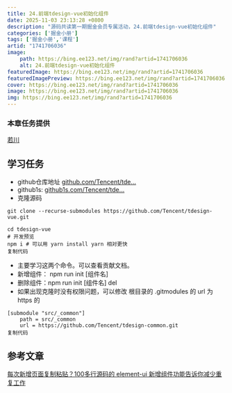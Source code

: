 ```yaml
---
title: 24.前端tdesign-vue初始化组件
date: 2025-11-03 23:13:28 +0800
description: "源码共读第一期掘金会员专属活动，24.前端tdesign-vue初始化组件"
categories: ['掘金小册']
tags: ['掘金小册','课程']
artid: "1741706036"
image:
    path: https://bing.ee123.net/img/rand?artid=1741706036
    alt: 24.前端tdesign-vue初始化组件
featuredImage: https://bing.ee123.net/img/rand?artid=1741706036
featuredImagePreview: https://bing.ee123.net/img/rand?artid=1741706036
cover: https://bing.ee123.net/img/rand?artid=1741706036
image: https://bing.ee123.net/img/rand?artid=1741706036
img: https://bing.ee123.net/img/rand?artid=1741706036
---
```


### 本章任务提供
[若川](https://juejin.cn/user/1415826704971918)

## 学习任务

-   github仓库地址 [github.com/Tencent/tde…](https://link.juejin.cn?target=https%3A%2F%2Fgithub.com%2FTencent%2Ftdesign-vue%2Fblob%2Fdevelop%2Fscript%2Finit%2Findex.js "https://github.com/Tencent/tdesign-vue/blob/develop/script/init/index.js")
-   github1s: [github1s.com/Tencent/tde…](https://link.juejin.cn?target=https%3A%2F%2Fgithub1s.com%2FTencent%2Ftdesign-vue%2Fblob%2Fdevelop%2Fscript%2Finit%2Findex.js "https://github1s.com/Tencent/tdesign-vue/blob/develop/script/init/index.js")
-   克隆源码

```
git clone --recurse-submodules https://github.com/Tencent/tdesign-vue.git

cd tdesign-vue
# 开发预览
npm i # 可以用 yarn install yarn 相对更快
复制代码
```

-   主要学习这两个命令。可以查看贡献文档。
-   新增组件： npm run init [组件名]
-   删除组件：npm run init [组件名] del
-   如果出现克隆时没有权限问题，可以修改 根目录的 .gitmodules 的 url 为 https 的

```
[submodule "src/_common"]
	path = src/_common
	url = https://github.com/Tencent/tdesign-common.git
复制代码
```

## 参考文章

[每次新增页面复制粘贴？100多行源码的 element-ui 新增组件功能告诉你减少重复工作](https://juejin.cn/post/7031331765482422280 "https://juejin.cn/post/7031331765482422280")
  

